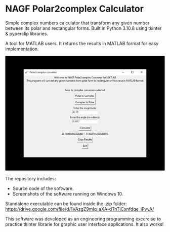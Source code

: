 # NAGF Polar2complex Calculator

Simple complex numbers calculator that transform any given number between its polar and rectangular forms. Built in Python 3.10.8 using tkinter & pyperclip libraries.

A tool for MATLAB users. It returns the results in MATLAB format for easy implementation.

![Main window sample](screenshots/001.png)

The repository includes:
* Source code of the software.
* Screenshots of the software running on Windows 10.

Standalone executable can be found inside the .zip folder: https://drive.google.com/file/d/1VAzgZ9mIq_aXA-dTnTjCxnfdqe_iPvyA/

This software was developed as an engineering programming excercise to practice tkinter librarie for graphic user interface applications. It also works!
